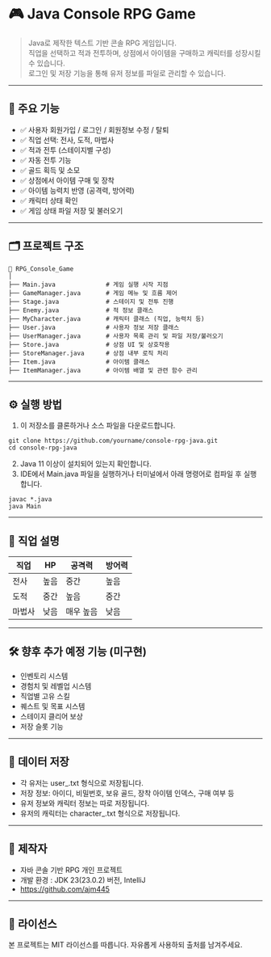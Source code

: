 # 🎮 Java Console RPG Game

> Java로 제작한 텍스트 기반 콘솔 RPG 게임입니다.  
> 직업을 선택하고 적과 전투하며, 상점에서 아이템을 구매하고 캐릭터를 성장시킬 수 있습니다.  
> 로그인 및 저장 기능을 통해 유저 정보를 파일로 관리할 수 있습니다.

---

## 🧩 주요 기능

- ✅ 사용자 회원가입 / 로그인 / 회원정보 수정 / 탈퇴
- ✅ 직업 선택: 전사, 도적, 마법사
- ✅ 적과 전투 (스테이지별 구성)
- ✅ 자동 전투 기능
- ✅ 골드 획득 및 소모
- ✅ 상점에서 아이템 구매 및 장착
- ✅ 아이템 능력치 반영 (공격력, 방어력)
- ✅ 캐릭터 상태 확인
- ✅ 게임 상태 파일 저장 및 불러오기

---

## 🗂️ 프로젝트 구조

```plaintext
📁 RPG_Console_Game
│
├── Main.java              # 게임 실행 시작 지점
├── GameManager.java       # 게임 메뉴 및 흐름 제어
├── Stage.java             # 스테이지 및 전투 진행
├── Enemy.java             # 적 정보 클래스
├── MyCharacter.java       # 캐릭터 클래스 (직업, 능력치 등)
├── User.java              # 사용자 정보 저장 클래스
├── UserManager.java       # 사용자 목록 관리 및 파일 저장/불러오기
├── Store.java             # 상점 UI 및 상호작용
├── StoreManager.java      # 상점 내부 로직 처리
├── Item.java              # 아이템 클래스
├── ItemManager.java       # 아이템 배열 및 관련 함수 관리
```

---

## ⚙️ 실행 방법
1. 이 저장소를 클론하거나 소스 파일을 다운로드합니다.
```aiignore
git clone https://github.com/yourname/console-rpg-java.git
cd console-rpg-java
```
2. Java 11 이상이 설치되어 있는지 확인합니다.
3. IDE에서 Main.java 파일을 실행하거나 터미널에서 아래 명령어로 컴파일 후 실행합니다.
```aiignore
javac *.java
java Main
```

---

## 👥 직업 설명
| 직업  | HP | 공격력   | 방어력 |
|-----|----|-------|------|
| 전사  | 높음 | 중간    | 높음|
| 도적  | 중간 | 높음    | 중간|
| 마법사 | 낮음 | 매우 높음 | 낮음 |

---

## 🛠️ 향후 추가 예정 기능 (미구현)
- 인벤토리 시스템
- 경험치 및 레벨업 시스템
- 직업별 고유 스킬
- 퀘스트 및 목표 시스템
- 스테이지 클리어 보상
- 저장 슬롯 기능

---

## 📂 데이터 저장
- 각 유저는 user_<id>.txt 형식으로 저장됩니다.
- 저장 정보: 아이디, 비밀번호, 보유 골드, 장착 아이템 인덱스, 구매 여부 등
- 유저 정보와 캐릭터 정보는 따로 저장됩니다.
- 유저의 캐릭터는 character_<id>.txt 형식으로 저장됩니다.

---

## 📢 제작자
- 자바 콘솔 기반 RPG 개인 프로젝트
- 개발 환경 : JDK 23(23.0.2) 버전, IntelliJ
- https://github.com/ajm445

---

## 📝 라이선스
본 프로젝트는 MIT 라이선스를 따릅니다. 자유롭게 사용하되 출처를 남겨주세요.